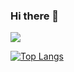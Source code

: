 ### Hi there 👋

![](https://komarev.com/ghpvc/?username=iigokingii&color=green)

[![Top Langs](https://github-readme-stats.vercel.app/api/top-langs/?username=iigokingii&langs_count=8&layout=compact&theme=vision-friendly-dark)](https://github.com/iigokingii/github-readme-stats)
